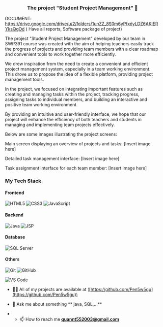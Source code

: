 <h3 align="center">The project "Student Project Management" 🌱 </h3>

DOCUMENT: https://drive.google.com/drive/u/2/folders/1unZZ_8S0m6yPfxdyLDZ6AKlERYksQgOd ( Have all reports, Software package of project)

The project "Student Project Management" developed by our team in SWP391 course was created with the aim of helping teachers easily track the progress of projects and providing team members with a clear roadmap and convenient tools to work together more efficiently.

We drew inspiration from the need to create a convenient and efficient project management system, especially in a team working environment. This drove us to propose the idea of a flexible platform, providing project management tools.

In the project, we focused on integrating important features such as creating and managing tasks within the project, tracking progress, assigning tasks to individual members, and building an interactive and positive team working environment.

By providing an intuitive and user-friendly interface, we hope that our project will enhance the efficiency of both teachers and students in managing and implementing team projects effectively.

Below are some images illustrating the project screens:

Main screen displaying an overview of projects and tasks:
[Insert image here]

Detailed task management interface:
[Insert image here]

Task assignment interface for each team member:
[Insert image here]

### My Tech Stack

#### Frontend
![HTML5](https://img.shields.io/badge/-HTML5-%23E44D27?style=flat-square&logo=html5&logoColor=ffffff)
![CSS3](https://img.shields.io/badge/-CSS3-%231572B6?style=flat-square&logo=css3)
![JavaScript](https://img.shields.io/badge/-JavaScript-%23F7DF1C?style=flat-square&logo=javascript&logoColor=000000&labelColor=%23F7DF1C&color=%23FFCE5A)

#### Backend
![Java](https://img.shields.io/badge/-Java-%23E44D27?style=flat-square&logo=orange&logoColor=ffffff)
![JSP](https://img.shields.io/badge/-JSP-%23E44D27?style=flat-square&logo=orange&logoColor=ffffff)



#### Database
![SQL Server](http://img.shields.io/badge/-MS%20SQL%20Server-CC2927?style=flat-square&logo=microsoft-sql-server&logoColor=ffffff)

#### Others
![Git](https://img.shields.io/badge/-Git-%23F05032?style=flat-square&logo=git&logoColor=%23ffffff)
![GitHub](https://img.shields.io/badge/-GitHub-181717?style=flat-square&logo=github)

![VS Code](http://img.shields.io/badge/-VS%20Code-007ACC?style=flat-square&logo=visual-studio-code&logoColor=ffffff)

- 👨‍💻 All of my projects are available at ([https://github.com/Pen5w5gu](https://github.com/Pen5w5gu))
- 💬 Ask me about something ** java, SQL,...**

- - 📫 How to reach me **quannt552003@gmail.com**
